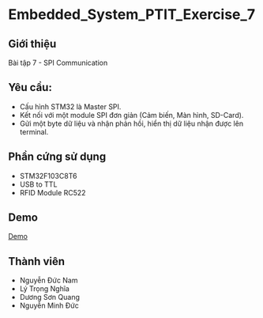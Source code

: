 # Embedded_System_PTIT_Exercise_7
## Giới thiệu
Bài tập 7 - SPI Communication
## Yêu cầu:
- Cấu hình STM32 là Master SPI. 
- Kết nối với một module SPI đơn giản (Cảm biến, Màn hình, SD-Card).
- Gửi một byte dữ liệu và nhận phản hồi, hiển thị dữ liệu nhận được lên terminal.
## Phần cứng sử dụng
- STM32F103C8T6
- USB to TTL
- RFID Module RC522
## Demo
 [Demo](https://youtu.be/0eL9D4CzhTM)

## Thành viên
- Nguyễn Đức Nam
- Lý Trọng Nghĩa
- Dương Sơn Quang
- Nguyễn Minh Đức
